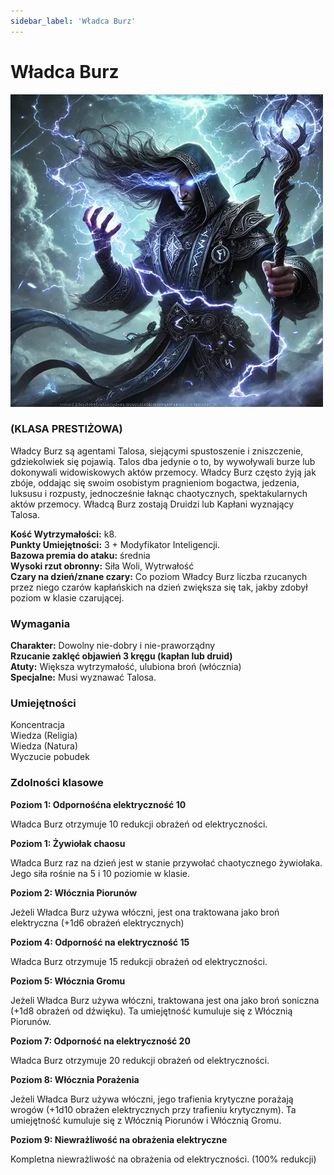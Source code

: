 ```yaml
---
sidebar_label: 'Władca Burz'
---
```



# Władca Burz

![władca burz](../../static/img/wiki/wiki-klasy/storm-lord.png)

### (KLASA PRESTIŻOWA)
Władcy Burz są agentami Talosa, siejącymi spustoszenie i zniszczenie, gdziekolwiek się pojawią. Talos dba jedynie o to, by wywoływali burze lub dokonywali widowiskowych aktów przemocy. Władcy Burz często żyją jak zbóje, oddając się swoim osobistym pragnieniom bogactwa, jedzenia, luksusu i rozpusty, jednocześnie łaknąc chaotycznych, spektakularnych aktów przemocy. Władcą Burz zostają Druidzi lub Kapłani wyznający Talosa.


**Kość Wytrzymałości:** k8.\
**Punkty Umiejętności:** 3 + Modyfikator Inteligencji.\
**Bazowa premia do ataku:** średnia\
**Wysoki rzut obronny:** Siła Woli, Wytrwałość\
**Czary na dzień/znane czary:** Co poziom Władcy Burz liczba rzucanych przez niego czarów kapłańskich na dzień zwiększa się tak, jakby zdobył poziom w klasie czarującej.

### Wymagania
**Charakter:** Dowolny nie-dobry i nie-praworządny\
**Rzucanie zaklęć objawień 3 kręgu (kapłan lub druid)**\
**Atuty:** Większa wytrzymałość, ulubiona broń (włócznia)\
**Specjalne:** Musi wyznawać Talosa.


### Umiejętności
Koncentracja\
Wiedza (Religia)\
Wiedza (Natura)\
Wyczucie pobudek


### Zdolności klasowe

**Poziom 1: Odpornośćna elektryczność 10**

Władca Burz otrzymuje 10 redukcji obrażeń od elektryczności.

**Poziom 1: Żywiołak chaosu**

Władca Burz raz na dzień jest w stanie przywołać chaotycznego żywiołaka. Jego siła rośnie na 5 i 10 poziomie w klasie.

**Poziom 2: Włócznia Piorunów**

Jeżeli Władca Burz używa włóczni, jest ona traktowana jako broń elektryczna (+1d6 obrażeń elektrycznych)

**Poziom 4: Odporność na elektryczność 15**

Władca Burz otrzymuje 15 redukcji obrażeń od elektryczności.

**Poziom 5: Włócznia Gromu**

Jeżeli Władca Burz używa włóczni, traktowana jest ona jako broń soniczna (+1d8 obrażeń od dźwięku). Ta umiejętność kumuluje się z Włócznią Piorunów.

**Poziom 7: Odporność na elektryczność 20**

Władca Burz otrzymuje 20 redukcji obrażeń od elektryczności.

**Poziom 8: Włócznia Porażenia**

Jeżeli Władca Burz używa włóczni, jego trafienia krytyczne porażają wrogów (+1d10 obrażen elektrycznych przy trafieniu krytycznym). Ta umiejętność kumuluje się z Włócznią Piorunów i Włócznią Gromu.

**Poziom 9: Niewrażliwość na obrażenia elektryczne**

Kompletna niewrażliwość na obrażenia od elektryczności. (100% redukcji)

